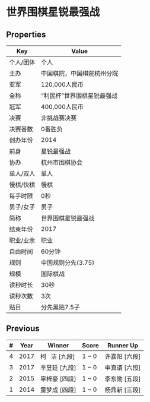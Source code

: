 # 世界围棋星锐最强战

## Properties

| Key | Value |
| --- | ----- |
| 个人/团体 | 个人 |
| 主办 | 中国棋院，中国棋院杭州分院 |
| 亚军 | 120,000人民币 |
| 全称 | “利民杯”世界围棋星锐最强战 |
| 冠军 | 400,000人民币 |
| 决赛 | 非挑战赛决赛 |
| 决赛番数 | 0番胜负 |
| 创办年份 | 2014 |
| 前身 | 星锐最强战 |
| 协办 | 杭州市围棋协会 |
| 单人/双人 | 单人 |
| 慢棋/快棋 | 慢棋 |
| 每手时限 | 0秒 |
| 男子/女子 | 男子 |
| 简称 | 世界围棋星锐最强战 |
| 结束年份 | 2017 |
| 职业/业余 | 职业 |
| 自由时间 | 60分钟 |
| 规则 | 中国规则分先(3.75) |
| 规模 | 国际棋战 |
| 读秒时长 | 30秒 |
| 读秒次数 | 3次 |
| 贴目 | 分先黑贴7.5子 |

## Previous

| # | Year | Winner | Score | Runner Up |
| --- | --- | --- | --- | --- |
| 4 | 2017 | 柯   洁 [九段] | 1 ~ 0 | 许嘉阳 [六段] |
| 3 | 2017 | 芈昱廷 [九段] | 1 ~ 0 | 申真谞 [六段] |
| 2 | 2015 | 辜梓豪 [四段] | 1 ~ 0 | 李东勋 [五段] |
| 1 | 2014 | 童梦成 [四段] | 1 ~ 0 | 杨鼎新 [三段] |

